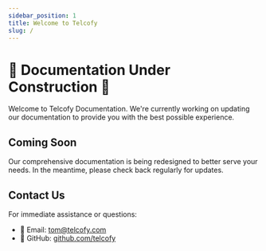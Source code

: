 ```yaml
---
sidebar_position: 1
title: Welcome to Telcofy
slug: /
---
```


# 🚧 Documentation Under Construction 🚧

Welcome to Telcofy Documentation. We're currently working on updating our documentation to provide you with the best possible experience.

## Coming Soon

Our comprehensive documentation is being redesigned to better serve your needs. In the meantime, please check back regularly for updates.

## Contact Us

For immediate assistance or questions:
- 📧 Email: tom@telcofy.com
- 🐙 GitHub: [github.com/telcofy](https://github.com/telcofy)

